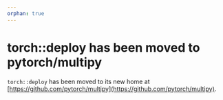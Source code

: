 ```yaml
---
orphan: true
---
```


# torch::deploy has been moved to pytorch/multipy


``torch::deploy`` has been moved to its new home at [https://github.com/pytorch/multipy](https://github.com/pytorch/multipy).
